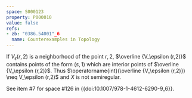 ```yaml
---
space: S000123
property: P000010
value: false
refs:
- zb: "0386.54001"_6
  name: Counterexamples in Topology
---
```


If $V_\epsilon(r,2)$ is a neighborhood of the point $r,2$, $\overline {V_\epsilon (r,2)}$ contains points of the form $(s,1)$ which are interior points of $\overline {V_\epsilon (r,2)}$. Thus $\operatorname{int}(\overline {V_\epsilon (r,2)}) \neq V_\epsilon (r,2)$ and $X$ is not semiregular.

See item #7 for space #126 in {{doi:10.1007/978-1-4612-6290-9_6}}.
